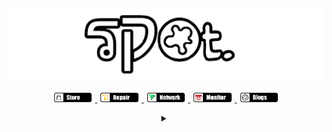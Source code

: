 ## <a href="http://spot.tracert.id"><img alt="cover-github" src="https://github.com/bukanspot/bukanspot/blob/main/images/spot.png"></a>
<p align="center">
  <a href="http://tracert.id/comingsoon">
    <img src="https://github.com/bukanspot/bukanspot/blob/main/images/store.png" width="12%" hspace="1%">
  </a>
  <a href="http://tracert.id/repair">
    <img src="https://github.com/bukanspot/bukanspot/blob/main/images/repair.png" width="12%" hspace="1%">
  </a>
  <a href="http://network.tracert.id">
    <img src="https://github.com/bukanspot/bukanspot/blob/main/images/network.png" width="12%" hspace="1%">
  </a>
  <a href="http://tracert.id/monitor">
    <img src="https://github.com/bukanspot/bukanspot/blob/main/images/monitor.png" width="12%" hspace="1%">
  </a>
  <a href="http://blog.spot.tracert.id">
    <img src="https://github.com/bukanspot/bukanspot/blob/main/images/blogs.png" width="12%" hspace="1%">
  </a>
</p>
<details>
  <summary align="center"></summary>
  <div align="center">
    <p>
      <img align="left" src="https://github-readme-stats.vercel.app/api/top-langs?username=bukanspot&locale=en&layout=compact&theme=dracula" height="170" />
    </p>
    <p>
      <img align="left" src="https://github-readme-stats.vercel.app/api?username=bukanspot&show_icons=true&theme=dracula&locale=en" height="170" />
    </p>
  </div>
</details>
